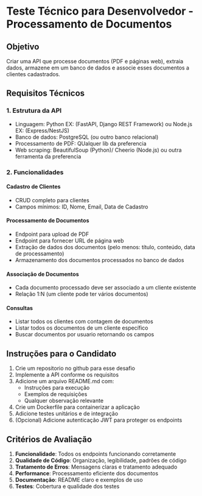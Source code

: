 # Teste Técnico para Desenvolvedor - Processamento de Documentos

## Objetivo
Criar uma API que processe documentos (PDF e páginas web), extraia dados, armazene em um banco de dados e associe esses documentos a clientes cadastrados.

## Requisitos Técnicos

### 1. Estrutura da API
- Linguagem: Python EX: (FastAPI, Django REST Framework) ou Node.js EX: (Express/NestJS)
- Banco de dados: PostgreSQL (ou outro banco relacional)
- Processamento de PDF: QUalquer lib da preferencia
- Web scraping: BeautifulSoup (Python)/ Cheerio (Node.js) ou outra ferramenta da preferencia

### 2. Funcionalidades

#### Cadastro de Clientes
- CRUD completo para clientes
- Campos mínimos: ID, Nome, Email, Data de Cadastro

#### Processamento de Documentos
- Endpoint para upload de PDF
- Endpoint para fornecer URL de página web
- Extração de dados dos documentos (pelo menos: título, conteúdo, data de processamento)
- Armazenamento dos documentos processados no banco de dados

#### Associação de Documentos
- Cada documento processado deve ser associado a um cliente existente
- Relação 1:N (um cliente pode ter vários documentos)

#### Consultas
- Listar todos os clientes com contagem de documentos
- Listar todos os documentos de um cliente específico
- Buscar documentos por usuario retornando os campos

## Instruções para o Candidato

1. Crie um repositorio no github para esse desafio
2. Implemente a API conforme os requisitos
3. Adicione um arquivo README.md com:
   - Instruções para execução
   - Exemplos de requisições
   - Qualquer observação relevante
4. Crie um Dockerfile para containerizar a aplicação
5. Adicione testes unitários e de integração
6. (Opcional) Adicione autenticação JWT para proteger os endpoints

## Critérios de Avaliação

1. **Funcionalidade**: Todos os endpoints funcionando corretamente
2. **Qualidade de Código**: Organização, legibilidade, padrões de código
3. **Tratamento de Erros**: Mensagens claras e tratamento adequado
4. **Performance**: Processamento eficiente dos documentos
5. **Documentação**: README claro e exemplos de uso
6. **Testes**: Cobertura e qualidade dos testes